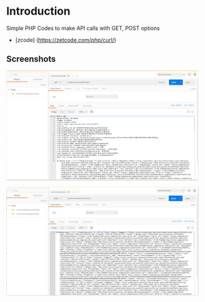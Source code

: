 # Introduction

Simple PHP Codes to make API calls with GET, POST options

- [zcode] (https://zetcode.com/php/curl/)

## Screenshots

![GET Call](screenshots/getCall.PNG)

![POST Call](screenshots/postCall.PNG)

